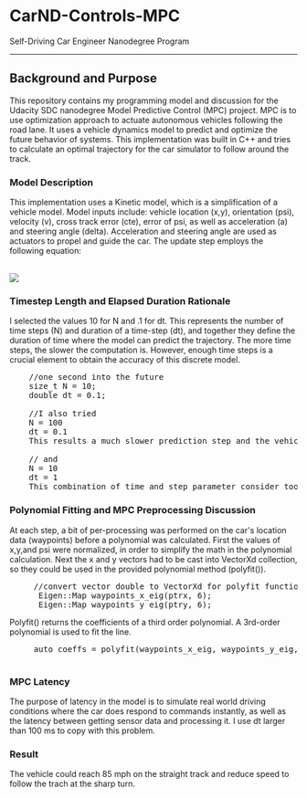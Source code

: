 # CarND-Controls-MPC
Self-Driving Car Engineer Nanodegree Program

---

## Background and Purpose
This repository contains my programming model and discussion for the Udacity SDC nanodegree Model Predictive Control (MPC) project. MPC is to use optimization approach to actuate autonomous vehicles following the road lane. It uses a vehicle dynamics model to predict and optimize the future behavior of systems. This implementation was built in C++ and tries to calculate an optimal trajectory for the car simulator to follow around the track.


### Model Description 
This implementation uses a Kinetic model, which is a simplification of a vehicle model. Model inputs include: vehicle location (x,y), orientation (psi), velocity (v), cross track error (cte), error of psi, as well as acceleration (a) and steering angle (delta). Acceleration and steering angle are used as actuators to propel and guide the car. The update step employs the following equation:

<br>
<img src="https://github.com/joshpierro/self-driving-car-term2/blob/master/p5/images/update.png"/>
<br>

### Timestep Length and Elapsed Duration Rationale
I selected the values 10 for N and .1 for dt. This represents the number of time steps (N) and duration of a time-step (dt), and together they define the duration of time where the model can predict the trajectory. The more time steps, the slower the computation is. However, enough time steps is a crucial element to obtain the accuracy of this discrete model. 

<pre>
    //one second into the future
    size_t N = 10;
    double dt = 0.1;
    
    //I also tried
    N = 100
    dt = 0.1
    This results a much slower prediction step and the vehicle in the simulator cannot follow the track.
    
    // and 
    N = 10
    dt = 1
    This combination of time and step parameter consider too far in the fututre, which makes the car drive slowly to minimize all the errors in the predicted track.
</pre>


### Polynomial Fitting and MPC Preprocessing Discussion 
At each step, a bit of per-processing was performed on the car's location data (waypoints) before a polynomial was calculated. First the values of x,y,and psi were normalized, in order to simplify the math in the polynomial calculation. Next the x and y vectors had to be cast into VectorXd collection, so they could be used in the provided polynomial method (polyfit()). 

<pre>
     //convert vector double to VectorXd for polyfit function
      Eigen::Map<Eigen::VectorXd> waypoints_x_eig(ptrx, 6);
      Eigen::Map<Eigen::VectorXd> waypoints_y_eig(ptry, 6);
</pre>
 
 Polyfit() returns the coefficients of a third order polynomial. A 3rd-order polynomial is used to fit the line.
 
 <pre>
     auto coeffs = polyfit(waypoints_x_eig, waypoints_y_eig, 3);
 </pre> 
 
 
### MPC Latency
The purpose of latency in the model is to simulate real world driving conditions where the car does respond to commands instantly, as well as the latency between getting sensor data and processing it. I use dt larger than 100 ms to copy with this problem. 

### Result
The vehicle could reach 85 mph on the straight track and reduce speed to follow the trach at the sharp turn. 


